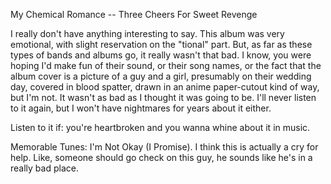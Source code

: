 My Chemical Romance -- Three Cheers For Sweet Revenge

I really don't have anything interesting to say. This album was very emotional, with slight reservation on the "tional" part. But, as far as these types of bands and albums go, it really wasn't that bad. I know, you were hoping I'd make fun of their sound, or their song names, or the fact that the album cover is a picture of a guy and a girl, presumably on their wedding day, covered in blood spatter, drawn in an anime paper-cutout kind of way, but I'm not. It wasn't as bad as I thought it was going to be. I'll never listen to it again, but I won't have nightmares for years about it either.

Listen to it if: you're heartbroken and you wanna whine about it in music.

Memorable Tunes: I'm Not Okay (I Promise). I think this is actually a cry for help. Like, someone should go check on this guy, he sounds like he's in a really bad place.

